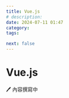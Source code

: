 ```yaml
---
title: Vue.js
# description:
date: 2024-07-11 01:47
category:
tags:

next: false
---
```


# Vue.js

🖊️ 內容撰寫中

